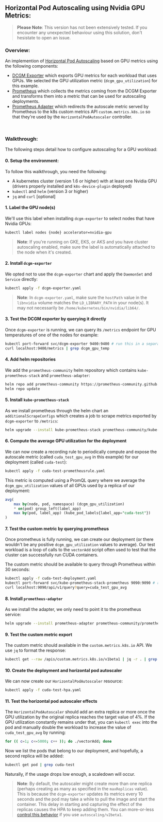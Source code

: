 ## Horizontal Pod Autoscaling using Nvidia GPU Metrics:

> **Please Note**: This version has not been extensively tested. If you encounter any unexpected behaviour using this solution, don't hesistate to open an issue.


### Overview:
An implemention of [Horizontal Pod Autoscaling](https://kubernetes.io/docs/tasks/run-application/horizontal-pod-autoscale/) based on GPU metrics using the following components:
- [DCGM Exporter](https://github.com/NVIDIA/gpu-monitoring-tools#dcgm-exporter) which exports GPU metrics for each workload that uses GPUs. We selected the GPU utilization metric (`dcgm_gpu_utilization`) for this example.
- [Prometheus](https://github.com/prometheus/prometheus) which collects the metrics coming from the DCGM Exporter and transforms them into a metric that can be used for autoscaling deployments.
- [Prometheus Adapter](https://github.com/kubernetes-sigs/prometheus-adapter) which redirects the autoscale metric served by Prometheus to the k8s custom metrics API `custom.metrics.k8s.io` so that they're used by the `HorizontalPodAutoscaler` controller.


<br/>

### Walkthrough:

The following steps detail how to configure autoscaling for a GPU workload:

#### 0. Setup the environment:
To follow this walkthrough, you need the following:
- A kubernetes cluster (version 1.6 or higher) with at least one Nvidia GPU (drivers properly installed and `k8s-device-plugin` deployed)
- `kubectl` and `helm` (version 3 or higher)
- `jq` and `curl` [optional]


#### 1. Label the GPU node(s)
We'll use this label when installing `dcgm-exporter` to select nodes that have Nvidia GPUs:
```bash
kubectl label nodes {node} accelerator=nvidia-gpu
```
> **Note**: If you're running on GKE, EKS, or AKS and you have cluster autoscaling enabled, make sure the label is automatically attached to the node when it's created.


#### 2. Install `dcgm-exporter`
We opted not to use the `dcgm-exporter` chart and apply the `DaemonSet` and `Service` directly:
```bash
kubectl apply -f dcgm-exporter.yaml
```
> **Note**: In `dcgm-exporter.yaml`, make sure the `hostPath` value in the `libnvidia` volume matches the `LD_LIBRARY_PATH` in your node(s). It may not necessarily be `/home/kubernetes/bin/nvidia/lib64/`.


#### 3. Test the DCGM exporter by querying it directly
Once `dcgm-exporter` is running, we can query its `/metrics` endpoint for GPU temperatures of one of the nodes for example:
```bash
kubectl port-forward svc/dcgm-exporter 9400:9400 # run this in a separate terminal
curl localhost:9400/metrics | grep dcgm_gpu_temp
```


#### 4. Add helm repositories
We add the `prometheus-community` helm repository which contains `kube-prometheus-stack` and `prometheus-adapter`:
```bash
helm repo add prometheus-community https://prometheus-community.github.io/helm-charts
helm repo update
```


#### 5. Install `kube-prometheus-stack`
As we install prometheus through the helm chart an `additionalScrapeConfigs` which creates a job to scrape metrics exported by `dcgm-exporter` to `/metrics`:
```bash
helm upgrade --install kube-prometheus-stack prometheus-community/kube-prometheus-stack -f kube-prometheus-stack-values.yaml
```

#### 6. Compute the average GPU utilization for the deployment
We can now create a recording rule to periodically compute and expose the autoscale metric (called `cuda_test_gpu_avg` in this example) for our deployment (called `cuda-test`):
```bash
kubectl apply -f cuda-test-prometheusrule.yaml
```

This metric is computed using a PromQL query where we average the `dcgm_gpu_utilization` values of all GPUs used by a replica of our deployment:
```sql
avg(
    max by(node, pod, namespace) (dcgm_gpu_utilization)
    * on(pod) group_left(label_app)
    max by(pod, label_app) (kube_pod_labels{label_app="cuda-test"})
)
```


#### 7. Test the custom metric by querying prometheus
Once prometheus is fully running, we can create our deployment (or there wouldn't be any positive `dcgm_gpu_utilization` values to average). Our test workload is a loop of calls to the `vectorAdd` script often used to test that the cluster can successfully run CUDA containers.

The custom metric should be available to query through Prometheus within 30 seconds:
```bash
kubectl apply -f cuda-test-deployment.yaml
kubectl port-forward svc/kube-prometheus-stack-prometheus 9090:9090 # run this in a separate terminal
curl localhost:9090/api/v1/query?query=cuda_test_gpu_avg
```


#### 8. Install `prometheus-adapter`
As we install the adapter, we only need to point it to the prometheus service:
```bash
helm upgrade --install prometheus-adapter prometheus-community/prometheus-adapter --set prometheus.url="http://kube-prometheus-stack-prometheus.default.svc.cluster.local"
```


#### 9. Test the custom metric export
The custom metric should available in the `custom.metrics.k8s.io` API. We use `jq` to format the response: 
```bash
kubectl get --raw /apis/custom.metrics.k8s.io/v1beta1 | jq -r . | grep cuda_test_gpu_avg
```


#### 10. Create the deployment and horizontal pod autoscaler
We can now create our `HorizontalPodAutoscaler` resource:
```bash
kubectl apply -f cuda-test-hpa.yaml
```


#### 11. Test the horizontal pod autoscaler effects
The `HorizontalPodAutoscaler` should add an extra replica or more once the GPU utilization by the original replica reaches the target value of 4%. If the GPU utilization constantly remains under that, you can `kubectl exec` into the pod and manually double the workload to increase the value of `cuda_test_gpu_avg` by running:
```bash
for (( c=1; c<=5000; c++ )); do ./vectorAdd; done
```

Now we list the pods that belong to our deployment, and hopefully, a second replica will be added:
```bash
kubectl get pod | grep cuda-test
```
Naturally, if the usage drops low enough, a scaledown will occur.

> **Note**: By default, the autoscaler might create more than one replica (perhaps creating as many as specified in the `maxReplicas` value). This is because the `dcgm-exporter` updates its metrics every 10 seconds and the pod may take a while to pull the image and start the container. This delay in starting and capturing the effect of the replicas causes the HPA to keep adding them. You can more-or-less [control this behavior](https://kubernetes.io/docs/tasks/run-application/horizontal-pod-autoscale/#support-for-configurable-scaling-behavior) if you use `autoscaling/v2beta1`.